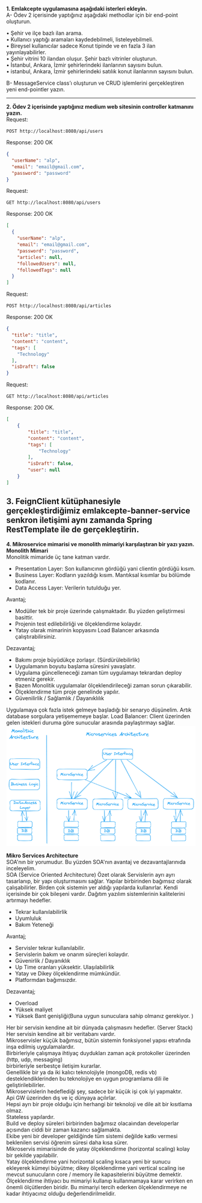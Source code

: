 **1. Emlakcepte uygulamasına aşağıdaki isterleri ekleyin.**  
A- Ödev 2 içerisinde yaptığınız aşağıdaki methodlar için bir end-point oluşturun.

• Şehir ve ilçe bazlı ilan arama.  
• Kullanıcı yaptığı aramaları kaydedebilmeli, listeleyebilmeli.  
• Bireysel kullanıcılar sadece Konut tipinde ve en fazla 3 ilan yayınlayabilirler.  
• Şehir vitrini 10 ilandan oluşur. Şehir bazlı vitrinler oluşturun.  
• İstanbul, Ankara, İzmir şehirlerindeki ilanlarının sayısını bulun.  
• istanbul, Ankara, İzmir şehirlerindeki satılık konut ilanlarının sayısını bulun.

B- MessageService class’ı oluşturun ve CRUD işlemlerini gerçekleştiren yeni end-pointler yazın.

---
**2. Ödev 2 içerisinde yaptığınız medium web sitesinin controller katmanını yazın.**   
Request:  
````http
POST http://localhost:8080/api/users
````
Response: 200 OK  
````json
{
  "userName": "alp",
  "email": "email@gmail.com",
  "password": "password"
}
````
Request:  
````http
GET http://localhost:8080/api/users
````
Response: 200 OK  
````json
[
  {
    "userName": "alp",
    "email": "email@gmail.com",
    "password": "password",
    "articles": null,
    "followedUsers": null,
    "followedTags": null
  }
]
````
Request:  
````http
POST http://localhost:8080/api/articles
````
Response: 200 OK
````json
{
  "title": "title",
  "content": "content",
  "tags": [
    "Technology"
  ],
  "isDraft": false
}
````
Request:  
````http
GET http://localhost:8080/api/articles
````
Response: 200 OK.  
````json 
[
    {
        "title": "title",
        "content": "content",
        "tags": [
            "Technology"
        ],
        "isDraft": false,
        "user": null
    }
]
````

**3. FeignClient kütüphanesiyle gerçekleştirdiğimiz emlakcepte-banner-service senkron
iletişimi aynı zamanda Spring RestTemplate ile de gerçekleştirin.**
---
**4. Mikroservice mimarisi ve monolith mimariyi karşılaştıran bir yazı yazın.**  
**Monolith Mimari**  
Monolitik mimaride üç tane katman vardır.  
- Presentation Layer: Son kullanıcının gördüğü yani clientin gördüğü kısım.
- Business Layer: Kodların yazıldığı kısım. Mantıksal kısımlar bu bölümde kodlanır.
- Data Access Layer: Verilerin tutulduğu yer.


Avantaj;
- Modüller tek bir proje üzerinde çalışmaktadır. Bu yüzden geliştirmesi basittir. 
- Projenin test edilebilirliği ve ölçeklendirme kolaydır.
- Yatay olarak mimarinin kopyasını Load Balancer arkasında çalıştırabilirsiniz.

Dezavantaj;
- Bakımı proje büyüdükçe zorlaşır. (Sürdürülebilirlik)
- Uygulamanın boyutu başlama süresini yavaşlatır.
- Uygulama güncelleneceği zaman tüm uygulamayı tekrardan deploy etmeniz gerekir.
- Bazen Monolitik uygulamalar ölçeklendirileceği zaman sorun çıkarabilir.
- Ölçeklendirme tüm proje genelinde yapılır.
- Güvenilirlik / Sağlamlık / Dayanıklılık

Uygulamaya çok fazla istek gelmeye başladığı bir senaryo düşünelim. Artık database sorgulara yetişememeye başlar.
Load Balancer: Client üzerinden gelen istekleri duruma göre sunucular arasında paylaştırmayı sağlar.
![](micromono.png)

**Mikro Services Architecture**  
SOA'nın bir yorumudur. Bu yüzden SOA'nın avantaj ve dezavantajlarınıda inceleyelim.  
SOA (Service Oriented Architecture)
Özet olarak Servislerin ayrı ayrı tasarlanıp, bir yapı oluşturmasını sağlar.
Yapılar birbirinden bağımsız olarak çalışabilirler.
Birden çok sistemin yer aldığı yapılarda kullanırlar.
Kendi içerisinde bir çok bileşeni vardır.
Dağıtım yazılım sistemlerinin kalitelerini artırmayı hedefler.

- Tekrar kullanılabilirlik
- Uyumluluk
- Bakım Yeteneği

Avantaj;  
- Servisler tekrar kullanılabilir.
- Servislerin bakım ve onarım süreçleri kolaydır.
- Güvenirlik / Dayanıklık
- Up Time oranları yüksektir. Ulaşılabilirlik
- Yatay ve Dikey ölçeklendirme mümkündür.
- Platformdan bağımsızdır.

Dezavantaj;
- Overload
- Yüksek maliyet
- Yüksek Bant genişliği(Buna uygun sunuculara sahip olmanız gerekiyor. )

Her bir servisin kendine ait bir dünyada çalışmasını hedefler. (Server Stack)  
Her servisin kendine ait bir veritabanı vardır.  
Mikroservisler küçük bağımsız, bütün sistemin fonksiyonel yapısı etrafında inşa edilmiş uygulamalardır.   
Birbirleriyle çalışmaya ihtiyaç duydukları zaman açık protokoller üzerinden (http, udp, messaging)   
birbirleriyle serbestçe iletişim kurarlar.   
Genellikle bir ya da iki kalıcı teknolojiyle (mongoDB, redis vb)
desteklendiklerinden bu teknolojiye en uygun programlama dili ile geliştirilebilirler.  
Mikroservislerin hedeflediği şey, sadece bir küçük işi çok iyi yapmaktır.  
Api GW üzerinden dış ve iç dünyaya açılırlar.  
Hepsi ayrı bir proje olduğu için herhangi bir teknoloji ve dile ait bir kısıtlama olmaz.  
Stateless yapılardır.  
Build ve deploy süreleri birbirinden bağımsız olacaiından developerlar açısından ciddi bir zaman kazancı sağlamakta.  
Ekibe yeni bir developer geldiğinde tüm sistemi değilde katkı vermesi beklenilen servisi öğrenim süresi daha kısa sürer.   
Mikroservis mimarisinde de yatay ölçeklendirme (horizontal scaling) kolay bir şekilde yapılabilir.  
Yatay ölçeklendirme yani horizontal scaling kısaca yeni bir sunucu ekleyerek kümeyi büyütme;
dikey ölçeklendirme yani vertical scaling ise mevcut sunucuların core / memory ile kapasitelerini 
büyütme demektir.   
Ölçeklendirme ihtiyacı bu mimariyi kullanıp kullanmamaya karar verirken 
en önemli ölçütlerden biridir. Bu mimariyi tercih ederken ölçeklendirmeye ne kadar
ihtiyacınız olduğu değerlendirilmelidir.

